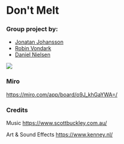 # Don't Melt

### Group project by:
- [Jonatan Johansson](https://github.com/smeas)
- [Robin Vondark](https://github.com/RobinVondrak)
- [Daniel Nielsen](https://github.com/danielalexandernielsen)

<img src="https://github.com/smeas/Dont-Melt/blob/master/dontmelt_screenshot.png?raw=true">


### Miro
https://miro.com/app/board/o9J_khGaYWA=/


### Credits
Music 
https://www.scottbuckley.com.au/

Art & Sound Effects
https://www.kenney.nl/
